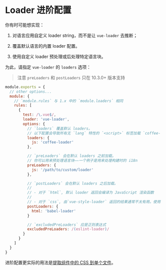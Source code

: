 # Loader 进阶配置

你有时可能想实现：

1. 对语言应用自定义 loader string，而不是让 `vue-loader` 去推断；

2. 覆盖默认语言的内置 loader 配置。

3. 使用自定义 loader 预处理或后处理特定语言块。

为此，请指定 `vue-loader` 的 `loaders` 选项：

> 注意 `preLoaders` 和 `postLoaders` 只在 10.3.0+ 版本支持

``` js
module.exports = {
  // other options...
  module: {
    // `module.rules` 与 1.x 中的 `module.loaders` 相同
    rules: [
      {
        test: /\.vue$/,
        loader: 'vue-loader',
        options: {
          // `loaders` 覆盖默认 loaders。
          // 以下配置会导致所有无 `lang` 特性的 `<script>` 标签加载 `coffee-loader`
          loaders: {
            js: 'coffee-loader'
          },

          // `preLoaders` 会在默认 loaders 之前加载。
          // 你可以用来预处理语言块——一个例子是用来处理构建时的 i18n
          preLoaders: {
            js: '/path/to/custom/loader'
          },

          // `postLoaders` 会在默认 loaders 之后加载。
          //
          // - 对于 `html`, 默认 loader 返回会编译为 JavaScript 渲染函数
          //
          // - 对于 `css`, 由`vue-style-loader` 返回的结果通常不太有用。使用 PostCSS 插件将会是更好的选择。
          postLoaders: {
            html: 'babel-loader'
          }

          // `excludedPreLoaders` 应是正则表达式
          excludedPreLoaders: /(eslint-loader)/
        }
      }
    ]
  }
}
```

进阶配置更实际的用法是[提取组件中的 CSS 到单个文件](./extract-css.md)。
